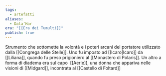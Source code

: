```yaml
---
tags:
  - artefatti
aliases:
  - Dala’Har
era: "[[Era dei Tumulti]]"
publish: true
---
```


Strumento che sottomette la volontà e i poteri arcani del portatore utilizzato dalla [[Congrega delle Stelle]]. Uno fu imposto ad [[Icaro|Icaro]] da [[Liliana]], quando fu preso prigioniero al [[Monastero di Polaris]]. Un altro a forma di diadema era sul capo  [[Aerie]], una donna che appariva nelle visioni di [[Midgard]], incontrata al [[Castello di Foltard]]